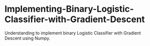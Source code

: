 # Implementing-Binary-Logistic-Classifier-with-Gradient-Descent
Understanding to implement binary Logistic Classifier with Gradient Descent using Numpy.
